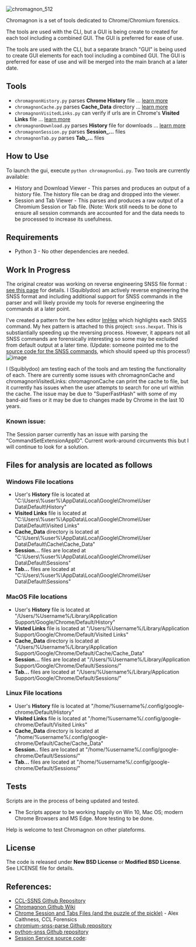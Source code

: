 ![chromagnon_512](https://user-images.githubusercontent.com/77356206/228214907-c973f2d3-c784-4ab7-a869-3f5df5afe39b.png)

Chromagnon is a set of tools dedicated to Chrome/Chromium forensics.

The tools are used with the CLI, but a GUI is being create to created for each tool including a combined GUI. The GUI is preferred for ease of use.

The tools are used with the CLI, but a separate branch "GUI" is being used to create GUI elements for each tool including a combined GUI.
The GUI is preferred for ease of use and will be merged into the main branch at a later date.

## Tools
* `chromagnonHistory.py` parses **Chrome History** file ... [learn more](https://github.com/JRBANCEL/Chromagnon/wiki/ChromagnonHistory-=-chromagnonHistory.py)
* `chromagnonCache.py` parses **Cache_Data** directory ... [learn more](https://github.com/JRBANCEL/Chromagnon/wiki/ChromagnonCache-=-chromagnonCache.py)
* `chromagnonVisitedLinks.py` can verify if urls are in Chrome's **Visited Links** file ... [learn more](https://github.com/JRBANCEL/Chromagnon/wiki/ChromagnonVisitedLinks-=-chromagnonVisitedLinks.py)
* `chromagnonDownload.py` parses **History** file for downloads ... [learn more](https://github.com/JRBANCEL/Chromagnon/wiki/ChromagnonDownload-=-chromagnonDownload.py)
* `chromagnonSession.py` parses **Session_...** files 
* `chromagnonTab.py` parses **Tab_...** files

## How to Use
To launch the gui, execute `python chromagnonGui.py`. Two tools are currently available:
* History and Download Viewer - This parses and produces an output of a history file. The history file can be drag and dropped into the viewer.
* Session and Tab Viewer - This parses and produces a raw output of a Chromium Session or Tab file. (Note: Work still needs to be done to ensure all session commands are accounted for and the data needs to be processed to increase its usefulness.


## Requirements 
* Python 3 - No other dependencies are needed.


## Work In Progress
The original creator was working on reverse engineering SNSS file format : [see this page](https://github.com/JRBANCEL/Chromagnon/wiki/Reverse-Engineering-SSNS-Format) for details. I (Squiblydoo) am actively reverse engineering the SNSS format and including additional support for SNSS commands in the parser and will likely provide my tools for reverse engineering the commands at a later point.

I've created a pattern for the hex editor [ImHex](https://github.com/WerWolv/ImHex) which highlights each SNSS command. My hex pattern is attached to this project: `snss.hexpat`. This is substiantially speeding up the reversing process. However, it appears not all SNSS commands are forensically interesting so some may be excluded from default output at a later time. (Update: someone pointed me to the [source code for the SNSS commands](https://source.chromium.org/chromium/chromium/src/+/main:components/sessions/core/session_service_commands.cc;l=28;drc=38321ee39cd73ac2d9d4400c56b90613dee5fe29), which should speed up this process!)
![image](https://user-images.githubusercontent.com/77356206/206008380-678d3cac-1fa2-413d-91f0-28ca3d23f9a8.png)


I (Squiblydoo) am testing each of the tools and am testing the functionality of each. 
There are currently some issues with chromagnonCache and chromagnonVisitedLinks: chromagnonCache can print the cache to file, but it currently has issues when the user attempts to search for one url within the cache. The issue may be due to "SuperFastHash" with some of my band-aid fixes or it may be due to changes made by Chrome in the last 10 years. 

### Known issue:
The Session parser currently has an issue with parsing the "CommandSetExtensionAppID". Current work-around circumvents this but I will continue to look for a solution.

## Files for analysis are located as follows
### Windows File locations
* User's **History** file is located at "C:\Users\\%user%\AppData\Local\Google\Chrome\User Data\Default\History"
* **Visited Links** file is located at "C:\Users\\%user%\AppData\Local\Google\Chrome\User Data\Default\Visited Links"
* **Cache_Data** directory is located at "C:\Users\\%user%\AppData\Local\Google\Chrome\User Data\Default\Cache\Cache_Data"
* **Session...** files are located at "C:\Users\\%user%\AppData\Local\Google\Chrome\User Data\Default\Sessions\"
* **Tab...** files are located at "C:\Users\\%user%\AppData\Local\Google\Chrome\User Data\Default\Sessions\"

### MacOS File locations
* User's **History** file is located at "/Users/%Username%/Library/Application Support/Google/Chrome/Default/History"
* **Visted Links** file is located at "/Users/%Username%/Library/Application Support/Google/Chrome/Default/Visited Links"
* **Cache_Data** directory is located at "/Users/%Username%/Library/Application Support/Google/Chrome/Default/Cache/Cache_Data"
* **Session...** files are located at "/Users/%Username%/Library/Application Support/Google/Chrome/Default/Sessions/"
* **Tab...** files are located at "/Users/%Username%/Library/Application Support/Google/Chrome/Default/Sessions/"

### Linux File locations
* User's **History** file is located at "/home/%username%/.config/google-chrome/Default/History"
* **Visited Links** file is located at "/home/%username%/.config/google-chrome/Default/Visited Links"
* **Cache_Data** directory is located at "/home/%username%/.config/google-chrome/Default/Cache/Cache_Data"
* **Session..** files are located at "/home/%username%/.config/google-chrome/Default/Sessions/"
* **Tab...** files are located at "/home/%username%/.config/google-chrome/Default/Sessions/"

## Tests
Scripts are in the process of being updated and tested.
* The Scripts appear to be working happily on Win 10, Mac OS; modern Chrome Browsers and MS Edge. More testing to be done.

Help is welcome to test Chromagnon on other plateforms.

## License
The code is released under **New BSD License** or **Modified BSD License**. See LICENSE file for details.

## References:
* [CCL-SSNS Github Repository](https://github.com/cclgroupltd/ccl-ssns)
* [Chromagnon Github Wiki](https://github.com/JRBANCEL/Chromagnon/wiki)
* [Chrome Session and Tabs Files (and the puzzle of the pickle)](https://digitalinvestigation.wordpress.com/2012/09/03/chrome-session-and-tabs-files-and-the-puzzle-of-the-pickle/#comments) - Alex Caithness, CCL Forensics 
* [chromium-snss-parse Github repository](https://github.com/instance01/chromium-snss-parse)
* [python-snss Github repository](https://github.com/deactivated/python-snss/blob/master/snss/constants.py)
* [Session Service source code](https://source.chromium.org/chromium/chromium/src/+/main:components/sessions/core/session_service_commands.cc): 
